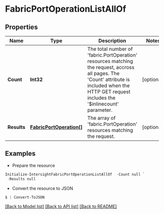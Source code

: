 # FabricPortOperationListAllOf
## Properties

Name | Type | Description | Notes
------------ | ------------- | ------------- | -------------
**Count** | **Int32** | The total number of &#39;fabric.PortOperation&#39; resources matching the request, accross all pages. The &#39;Count&#39; attribute is included when the HTTP GET request includes the &#39;$inlinecount&#39; parameter. | [optional] 
**Results** | [**FabricPortOperation[]**](FabricPortOperation.md) | The array of &#39;fabric.PortOperation&#39; resources matching the request. | [optional] 

## Examples

- Prepare the resource
```powershell
Initialize-IntersightFabricPortOperationListAllOf  -Count null `
 -Results null
```

- Convert the resource to JSON
```powershell
$ | Convert-ToJSON
```

[[Back to Model list]](../README.md#documentation-for-models) [[Back to API list]](../README.md#documentation-for-api-endpoints) [[Back to README]](../README.md)

